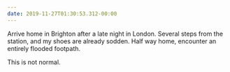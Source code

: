 ```yaml
---
date: 2019-11-27T01:30:53.312-00:00
---
```

Arrive home in Brighton after a late night in London. Several steps from the station, and my shoes are already sodden. Half way home, encounter an entirely flooded footpath.

This is not normal.
